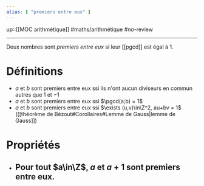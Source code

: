```yaml
---
alias: [ "premiers entre eux" ]
---
```

up::[[MOC arithmétique]]
#maths/arithmétique #no-review 

----
Deux nombres sont _premiers entre eux_ si leur [[pgcd]] est égal à $1$.

# Définitions
 - $a$ et $b$ sont premiers entre eux ssi ils n'ont aucun diviseurs en commun autres que $1$ et $-1$
 - $a$ et $b$ sont premiers entre eux ssi $\pgcd(a;b) = 1$
 - $a$ et $b$ sont premiers entre eux ssi $\exists (u,v)\in\Z^2, au+bv = 1$ ([[théorème de Bézout#Corollaires#Lemme de Gauss|lemme de Gauss]])

# Propriétés
 - Pour tout $a\in\Z$, $a$ et $a+1$ sont premiers entre eux.
     - 
